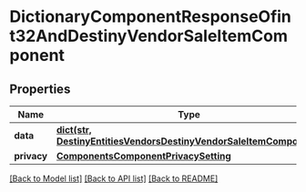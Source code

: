 # DictionaryComponentResponseOfint32AndDestinyVendorSaleItemComponent

## Properties
Name | Type | Description | Notes
------------ | ------------- | ------------- | -------------
**data** | [**dict(str, DestinyEntitiesVendorsDestinyVendorSaleItemComponent)**](DestinyEntitiesVendorsDestinyVendorSaleItemComponent.md) |  | [optional] 
**privacy** | [**ComponentsComponentPrivacySetting**](ComponentsComponentPrivacySetting.md) |  | [optional] 

[[Back to Model list]](../README.md#documentation-for-models) [[Back to API list]](../README.md#documentation-for-api-endpoints) [[Back to README]](../README.md)


